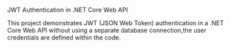 JWT Authentication in .NET Core Web API

This project demonstrates JWT (JSON Web Token) authentication in a .NET Core Web API without using a separate database connection,the user credentials are defined within the code.
